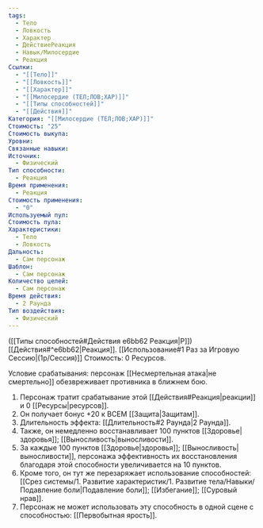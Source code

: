 ```yaml
---
tags:
  - Тело
  - Ловкость
  - Характер
  - ДействиеРеакция
  - Навык/Милосердие
  - Реакция
Ссылки:
  - "[[Тело]]"
  - "[[Ловкость]]"
  - "[[Характер]]"
  - "[[Милосердие (ТЕЛ;ЛОВ;ХАР)]]"
  - "[[Типы способностей]]"
  - "[[Действия]]"
Категория: "[[Милосердие (ТЕЛ;ЛОВ;ХАР)]]"
Стоимость: "25"
Стоимость выкупа:
Уровни:
Связанные навыки:
Источник:
  - Физический
Тип способности:
  - Реакция
Время применения:
  - Реакция
Стоимость применения:
  - "0"
Используемый пул:
Стоимость пула:
Характеристики:
  - Тело
  - Ловкость
Дальность:
  - Сам персонаж
Шаблон:
  - Сам персонаж
Количество целей:
  - Сам персонаж
Время действия:
  - 2 Раунда
Тип воздействия:
  - Физический
---
```

([[Типы способностей#Действия e6bb62 Реакция|Р]]) [[Действия#^e6bb62|Реакция]]. [[Использование#1 Раз за Игровую Сессию|(1р/Сессия)]] Стоимость: 0 Ресурсов.

Условие срабатывания: персонаж [[Несмертельная атака|не смертельно]] обезвреживает противника в ближнем бою.

1. Персонаж тратит срабатывание этой [[Действия#Реакция|реакции]] и 0 [[Ресурсы|ресурсов]].  
2. Он получает бонус +20 к ВСЕМ [[Защита|Защитам]].
3. Длительность эффекта: [[Длительность#2 Раунда|2 Раунда]].
4. Также, он немедленно восстанавливает 100 пунктов [[Здоровье|здоровья]]; [[Выносливость|выносливости]]. 
5. За каждые 100 пунктов [[Здоровье|здоровья]]; [[Выносливость|выносливости]], персонажа эффективность их восстановления благодаря этой способности увеличивается на 10 пунктов.
6. Кроме того, он тут же перезаряжает использование способностей: [[Срез системы/1. Развитие характеристик/1. Развитие тела/Навыки/Подавление боли|Подавление боли]]; [[Избегание]]; [[Суровый нрав]].
7. Персонаж не может использовать эту способность в одной сцене с способностью: [[Первобытная ярость]].
